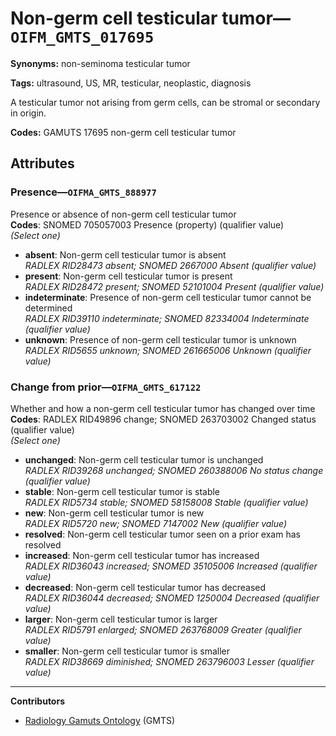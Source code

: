 # Non-germ cell testicular tumor—`OIFM_GMTS_017695`

**Synonyms:** non-seminoma testicular tumor

**Tags:** ultrasound, US, MR, testicular, neoplastic, diagnosis

A testicular tumor not arising from germ cells, can be stromal or secondary in origin.

**Codes:** GAMUTS 17695 non-germ cell testicular tumor

## Attributes

### Presence—`OIFMA_GMTS_888977`

Presence or absence of non-germ cell testicular tumor  
**Codes**: SNOMED 705057003 Presence (property) (qualifier value)  
*(Select one)*

- **absent**: Non-germ cell testicular tumor is absent  
_RADLEX RID28473 absent; SNOMED 2667000 Absent (qualifier value)_
- **present**: Non-germ cell testicular tumor is present  
_RADLEX RID28472 present; SNOMED 52101004 Present (qualifier value)_
- **indeterminate**: Presence of non-germ cell testicular tumor cannot be determined  
_RADLEX RID39110 indeterminate; SNOMED 82334004 Indeterminate (qualifier value)_
- **unknown**: Presence of non-germ cell testicular tumor is unknown  
_RADLEX RID5655 unknown; SNOMED 261665006 Unknown (qualifier value)_

### Change from prior—`OIFMA_GMTS_617122`

Whether and how a non-germ cell testicular tumor has changed over time  
**Codes**: RADLEX RID49896 change; SNOMED 263703002 Changed status (qualifier value)  
*(Select one)*

- **unchanged**: Non-germ cell testicular tumor is unchanged  
_RADLEX RID39268 unchanged; SNOMED 260388006 No status change (qualifier value)_
- **stable**: Non-germ cell testicular tumor is stable  
_RADLEX RID5734 stable; SNOMED 58158008 Stable (qualifier value)_
- **new**: Non-germ cell testicular tumor is new  
_RADLEX RID5720 new; SNOMED 7147002 New (qualifier value)_
- **resolved**: Non-germ cell testicular tumor seen on a prior exam has resolved  
- **increased**: Non-germ cell testicular tumor has increased  
_RADLEX RID36043 increased; SNOMED 35105006 Increased (qualifier value)_
- **decreased**: Non-germ cell testicular tumor has decreased  
_RADLEX RID36044 decreased; SNOMED 1250004 Decreased (qualifier value)_
- **larger**: Non-germ cell testicular tumor is larger  
_RADLEX RID5791 enlarged; SNOMED 263768009 Greater (qualifier value)_
- **smaller**: Non-germ cell testicular tumor is smaller  
_RADLEX RID38669 diminished; SNOMED 263796003 Lesser (qualifier value)_

---

**Contributors**

- [Radiology Gamuts Ontology](https://gamuts.net/) (GMTS)